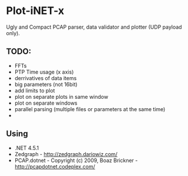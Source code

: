 **Plot-iNET-x**
===========
Ugly and Compact PCAP parser, data validator and plotter (UDP payload only).

TODO:
-----------
- FFTs
- PTP Time usage (x axis)
- derrivatives of data items
- big parameters (not 16bit)
- add limits to plot
- plot on separate plots in same window
- plot on separate windows
- parallel parsing (multiple files or parameters at the same time)
- 

Using
-----------
- .NET 4.5.1
- Zedgraph - http://zedgraph.dariowiz.com/
- PCAP.dotnet - Copyright (c) 2009, Boaz Brickner - http://pcapdotnet.codeplex.com/
